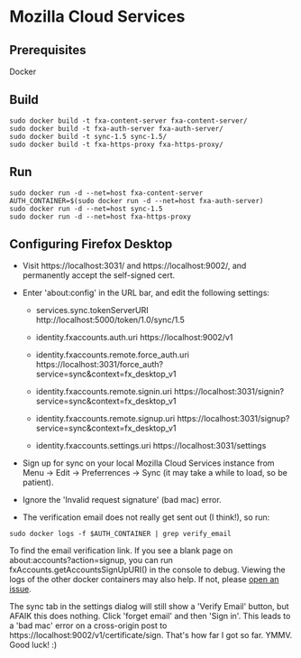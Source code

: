 # Mozilla Cloud Services

## Prerequisites

Docker

## Build

````
sudo docker build -t fxa-content-server fxa-content-server/
sudo docker build -t fxa-auth-server fxa-auth-server/
sudo docker build -t sync-1.5 sync-1.5/
sudo docker build -t fxa-https-proxy fxa-https-proxy/
````

## Run

````
sudo docker run -d --net=host fxa-content-server
AUTH_CONTAINER=$(sudo docker run -d --net=host fxa-auth-server)
sudo docker run -d --net=host sync-1.5
sudo docker run -d --net=host fxa-https-proxy
````

## Configuring Firefox Desktop

* Visit https://localhost:3031/ and  https://localhost:9002/, and permanently accept the self-signed cert.

* Enter 'about:config' in the URL bar, and edit the following settings:

  * services.sync.tokenServerURI			http://localhost:5000/token/1.0/sync/1.5

  * identity.fxaccounts.auth.uri			https://localhost:9002/v1

  * identity.fxaccounts.remote.force_auth.uri	https://localhost:3031/force_auth?service=sync&context=fx_desktop_v1
  * identity.fxaccounts.remote.signin.uri		https://localhost:3031/signin?service=sync&context=fx_desktop_v1
  * identity.fxaccounts.remote.signup.uri		https://localhost:3031/signup?service=sync&context=fx_desktop_v1
  * identity.fxaccounts.settings.uri		https://localhost:3031/settings

* Sign up for sync on your local Mozilla Cloud Services instance from Menu -> Edit -> Preferrences -> Sync (it may take a while to load, so be patient).
* Ignore the 'Invalid request signature' (bad mac) error.
* The verification email does not really get sent out (I think!), so run:

````
sudo docker logs -f $AUTH_CONTAINER | grep verify_email
````

To find the email verification link. If you see a blank page on about:accounts?action=signup, you can run fxAccounts.getAccountsSignUpURI() in the console to debug. Viewing the logs of the other docker containers may also help. If not, please [open an issue](https://github.com/michielbdejong/mozcloud/issues/new).

The sync tab in the settings dialog will still show a 'Verify Email' button, but AFAIK this does nothing. Click 'forget email' and then 'Sign in'. This leads to a 'bad mac' error on a cross-origin post to https://localhost:9002/v1/certificate/sign. That's how far I got so far. YMMV. Good luck! :)
